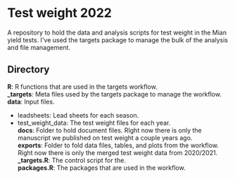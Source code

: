 # Test weight 2022

A repository to hold the data and analysis scripts for test weight in the Mian yield tests. I've used the targets package to manage the bulk of the analysis and file management.

## Directory

**R**: R functions that are used in the targets workflow.  
**\_targets**: Meta files used by the targets package to manage the workflow.  
**data**: Input files.
* leadsheets: Lead sheets for each season. 
* test_weight_data: The test weight files for each year.  
**docs**: Folder to hold document files. RIght now there is only the manuscript we published on test weight a couple years ago.  
**exports**: Folder to fold data files, tables, and plots from the workflow. Right now there is only the merged test weight data from 2020/2021.  
**\_targets.R**: The control script for the.  
**packages.R**: The packages that are used in the workflow.

